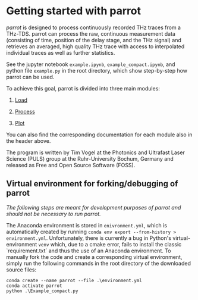 # Getting started with parrot

*parrot* is designed to process continuously recorded THz traces from a THz-TDS.
parrot can process the raw, continuous measurement data (consisting of time, position of the delay stage, and the THz
signal) and retrieves an averaged, high quality THz trace with access to interpolated individual traces as well as
further
statistics.

See the jupyter notebook `example.ipynb`, `example_compact.ipynb`, and python file `example.py` in the root directory,
which show step-by-step how parrot can be used.

To achieve this goal, parrot is divided into three main modules:

1. [Load](./load.md)

2. [Process](./process.md)

3. [Plot](./plot.md)

You can also find the corresponding documentation for each module also in the header above.

The program is written by Tim Vogel at the Photonics and Ultrafast Laser Science (PULS) group at the Ruhr-University
Bochum, Germany and released as Free and Open Source Software (FOSS).

## Virtual environment for forking/debugging of parrot

*The following steps are meant for development purposes of parrot and should not be necessary to run parrot.*

The Anaconda environment is stored in `enivronment.yml`, which is automatically created by
running `conda env export --from-history > environment.yml`.
Unfortunately, there is currently a bug in Python's virtual-environment `venv` which, due to a cmake error, fails to
install the classic `requirement.txt´ and thus the use of an Anaconda environment. To manually fork the code
and create a corresponding virtual environment, simply run the following commands in the root directory of the
downloaded source files:

```
conda create --name parrot --file .\environment.yml
conda activate parrot
python .\Example_compact.py
```